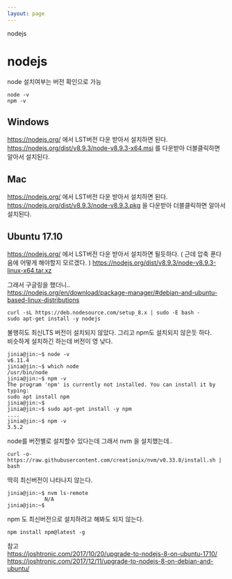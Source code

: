 ```yaml
---
layout: page
---
```


nodejs

# nodejs

node 설치여부는 버전 확인으로 가능

```
node -v
npm -v
```

## Windows

https://nodejs.org/ 에서 LST버전 다운 받아서 설치하면 된다.  
https://nodejs.org/dist/v8.9.3/node-v8.9.3-x64.msi 를 다운받아 더블클릭하면 알아서 설치된다. 

## Mac

https://nodejs.org/ 에서 LST버전 다운 받아서 설치하면 된다.  
https://nodejs.org/dist/v8.9.3/node-v8.9.3.pkg 을 다운받아 더블클릭하면 알아서 설치된다.

## Ubuntu 17.10

https://nodejs.org/ 에서 LST버전 다운 받아서 설치하면 될듯하다. ( 근데 압축 푼다음에 어떻게 해야할지 모르겠다. )
https://nodejs.org/dist/v8.9.3/node-v8.9.3-linux-x64.tar.xz

그래서 구글링을 했더니..  
https://nodejs.org/en/download/package-manager/#debian-and-ubuntu-based-linux-distributions

```
curl -sL https://deb.nodesource.com/setup_8.x | sudo -E bash -
sudo apt-get install -y nodejs
```
불행히도 최신LTS 버전이 설치되지 않았다. 그리고 npm도 설치되지 않은듯 하다.   
비슷하게 설치하긴 하는데 버전이 영 낮다. 
```
jinia@jin:~$ node -v
v6.11.4
jinia@jin:~$ which node
/usr/bin/node
jinia@jin:~$ npm -v
The program 'npm' is currently not installed. You can install it by typing:
sudo apt install npm
jinia@jin:~$ 
jinia@jin:~$ sudo apt-get install -y npm
....
jinia@jin:~$ npm -v
3.5.2
```  

node를 버전별로 설치할수 있다는데 그래서 nvm 을 설치했는데.. 

```
curl -o- https://raw.githubusercontent.com/creationix/nvm/v0.33.8/install.sh | bash
```
딱히 최신버전이 나타나지 않는다. 
```
jinia@jin:~$ nvm ls-remote
            N/A
jinia@jin:~$ 
```

npm 도 최신버전으로 설치하려고 해봐도 되지 않는다.
```
npm install npm@latest -g
```

참고  
https://joshtronic.com/2017/10/20/upgrade-to-nodejs-8-on-ubuntu-1710/  
https://joshtronic.com/2017/12/11/upgrade-to-nodejs-8-on-debian-and-ubuntu/